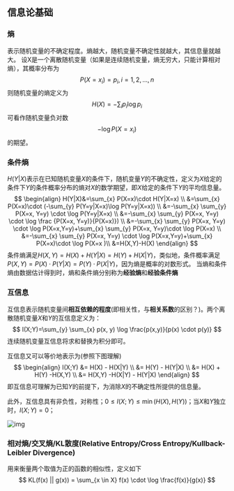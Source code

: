 ## 信息论基础

### 熵

表示随机变量的不确定程度。熵越大，随机变量不确定性就越大，其信息量就越大。
设X是一个离散随机变量（如果是连续随机变量，熵无穷大，只能计算相对熵），其概率分布为
$$
P(X=x_i)=p_i,　i=1,2,...,n
$$
则随机变量的熵定义为
$$
H(X)=-\sum_{i} p_i\log p_i
$$
可看作随机变量负对数$$-\log P(X=x_i)$$的期望。

### 条件熵

$H(Y|X)$表示在已知随机变量$X$的条件下，随机变量$Y$的不确定性，定义为$X$给定的条件下$Y$的条件概率分布的熵对$X$的数学期望，即$X$给定的条件下$Y$的平均信息量。
$$
\begin{align}
H(Y|X)&=\sum_{x} P(X=x)\cdot H(Y|X=x) \\
&=\sum_{x} P(X=x)\cdot (-\sum_{y} P(Y=y|X=x)\log P(Y=y|X=x)) \\
&=-\sum_{x} \sum_{y} P(X=x, Y=y) \cdot \log P(Y=y|X=x) \\
&=-\sum_{x} \sum_{y} P(X=x, Y=y) \cdot \log \frac {P(X=x, Y=y)}{P(X=x)}) \\
&=-\sum_{x} \sum_{y} P(X=x, Y=y) \cdot \log P(X=x,Y=y)+\sum_{x} \sum_{y} P(X=x, Y=y)\cdot \log P(X=x) \\
&=-\sum_{x} \sum_{y} P(X=x, Y=y) \cdot \log P(X=x,Y=y)+\sum_{x} P(X=x)\cdot \log P(X=x )\\
&=H(X,Y)-H(X)
\end{align}
$$
条件熵满足$H(X,Y)=H(X)+H(Y|X)=H(Y)+H(X|Y)$，类似地，条件概率满足$P(X,Y)=P(X)\cdot P(Y|X)=P(Y)\cdot P(X|Y)$，因为熵是概率的对数形式。
当熵和条件熵由数据估计得到时，熵和条件熵分别称为**经验熵**和**经验条件熵**

### 互信息

互信息表示随机变量间**相互依赖的程度**(即相关性，与**相关系数**的区别？)。两个离散随机变量$X$和$Y$的互信息定义为：
$$
I(X;Y)=\sum_{y} \sum_{x} p(x, y) \log \frac{p(x,y)}{p(x) \cdot p(y)}
$$
连续随机变量互信息将求和替换为积分即可。

互信息又可以等价地表示为(参照下图理解)
$$
\begin{align}
I(X;Y) &= H(X) - H(X|Y) \\
&= H(Y) - H(Y|X) \\
&= H(X) + H(Y) -H(X,Y) \\
&= H(X,Y) -H(X|Y) - H(Y|X)
\end{align}
$$
即互信息可理解为已知$Y$的前提下，为消除$X$的不确定性所提供的信息量。

此外，互信息具有非负性，对称性；$0 \le I(X;Y) \le \min (H(X), H(Y))$；当$X$和$Y$独立时，$I(X;Y)=0$；

![img](http://image.sciencenet.cn/album/201607/07/090617u7nu8paman1tjm5s.jpg)

### 相对熵/交叉熵/KL散度(Relative Entropy/Cross Entropy/Kullback-Leibler Divergence)

用来衡量两个取值为正的函数的相似性，定义如下
$$
KL(f(x) || g(x)) = \sum_{x \in X} f(x) \cdot \log \frac{f(x)}{g(x)}
$$
